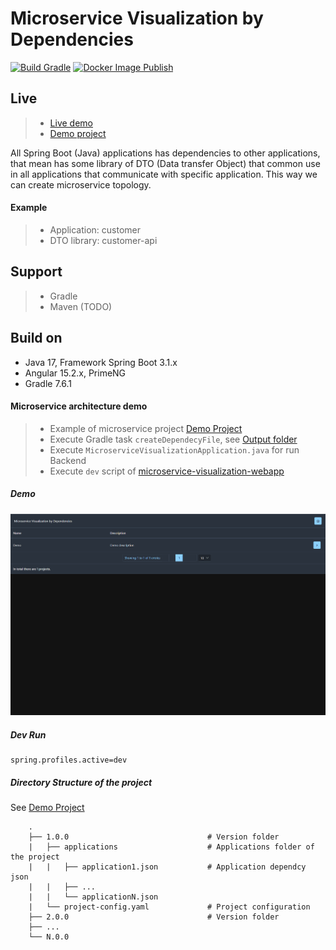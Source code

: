 # Microservice Visualization by Dependencies

[![Build Gradle](https://github.com/rbaul/microservice-visualization/actions/workflows/gradle.yml/badge.svg?branch=main)](https://github.com/rbaul/microservice-visualization/actions/workflows/gradle.yml)
[![Docker Image Publish](https://github.com/rbaul/microservice-visualization/actions/workflows/docker-image.yaml/badge.svg?branch=main)](https://github.com/rbaul/microservice-visualization/actions/workflows/docker-image.yaml)

## Live
> * [Live demo](https://microservice-visualization.glitch.me/)
> * [Demo project](https://github.com/rbaul/microservice-visualization-demo-project)

All Spring Boot (Java) applications has dependencies to other applications, that mean has some library of DTO (Data transfer Object) that common use in all applications that communicate with specific application. This way we can create microservice topology.
#### Example
> * Application: customer 
> * DTO library: customer-api

## Support
> * Gradle 
> * Maven (TODO)

## Build on
* Java 17, Framework Spring Boot 3.1.x
* Angular 15.2.x, PrimeNG
* Gradle 7.6.1

#### Microservice architecture demo
> * Example of microservice project [Demo Project](demo)  
> * Execute Gradle task `createDependecyFile`, see [Output folder](result)  
> * Execute `MicroserviceVisualizationApplication.java` for run Backend  
> * Execute `dev` script of [microservice-visualization-webapp](microservice-visualization-webapp)  

##### Demo
![](demo/docs/demo.gif)

##### Dev Run
```
spring.profiles.active=dev
```

##### Directory Structure of the project
See [Demo Project](docker/demo-project)
```
    .
    ├── 1.0.0                               # Version folder
    |   ├── applications                    # Applications folder of the project
    |   |   ├── application1.json           # Application dependcy json
    |   |   ├── ...                 
    |   |   └── applicationN.json
    |   └── project-config.yaml             # Project configuration 
    ├── 2.0.0                               # Version folder
    ├── ...                   
    └── N.0.0

```
